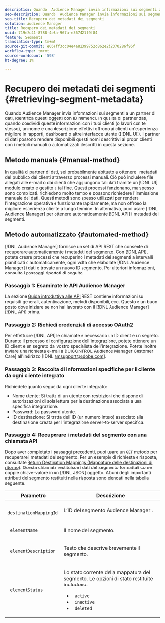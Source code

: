 ```yaml
---
description: Quando  Audience Manager invia informazioni sui segmenti a un partner di dati, identifica questi oggetti con ID numerici. In qualità di partner dati, quando condividi queste informazioni con i tuoi clienti (o lavori con te stesso), un nome e una descrizione effettivi offrono ai clienti un'esperienza migliore in rapporti, dashboard o altre interfacce utente (interfaccia utente). I partner di dati possono rendere disponibili questi nomi descrittivi ai propri clienti con i metodi manuali o automatizzati descritti in questa sezione.
seo-description: Quando  Audience Manager invia informazioni sui segmenti a un partner di dati, identifica questi oggetti con ID numerici. In qualità di partner dati, quando condividi queste informazioni con i tuoi clienti (o lavori con te stesso), un nome e una descrizione effettivi offrono ai clienti un'esperienza migliore in rapporti, dashboard o altre interfacce utente (interfaccia utente). I partner di dati possono rendere disponibili questi nomi descrittivi ai propri clienti con i metodi manuali o automatizzati descritti in questa sezione.
seo-title: Recupero dei metadati dei segmenti
solution: Audience Manager
title: Recupero dei metadati dei segmenti
uuid: 719e2c41-8788-4e8a-967a-e367421f9f84
feature: Segments
translation-type: tm+mt
source-git-commit: e05eff3cc04e4a82399752c862e2b2370286f96f
workflow-type: tm+mt
source-wordcount: '598'
ht-degree: 1%

---
```



# Recupero dei metadati dei segmenti {#retrieving-segment-metadata}

Quando  Audience Manager invia informazioni sui segmenti a un partner di dati, identifica questi oggetti con ID numerici. In qualità di partner dati, quando condividi queste informazioni con i tuoi clienti (o lavori con te stesso), un nome e una descrizione effettivi offrono ai clienti un&#39;esperienza migliore in rapporti, dashboard o altre interfacce utente ([!DNL UI]). I partner di dati possono rendere disponibili questi nomi descrittivi ai propri clienti con i metodi manuali o automatizzati descritti in questa sezione.

## Metodo manuale {#manual-method}

In qualità di partner di dati, sei probabilmente abituato a ottenere i metadati del pubblico dai clienti attraverso processi manuali. Ciò può includere file allegati alle e-mail o dai clienti che aggiungono tali dati tramite un [!DNL UI] modulo creato e gestito a tal fine. Questi processi funzionano, ma spesso sono complicati, richiedono molto tempo e possono richiedere l&#39;immissione manuale dei dati. Questi metodi sono spesso utilizzati per rendere l&#39;integrazione operativa e funzionante rapidamente, ma non offrono la migliore esperienza cliente a lungo termine. In alternativa, puoi usare [!DNL Audience Manager] per ottenere automaticamente [!DNL API] i metadati dei segmenti.

## Metodo automatizzato {#automated-method}

[!DNL Audience Manager] fornisce un set di API [](../../api/rest-api-main/rest-api-main.md) REST che consente di recuperare automaticamente i metadati del segmento. Con [!DNL API], potete creare processi che recuperino i metadati dei segmenti a intervalli pianificati o automaticamente, ogni volta che elaborate [!DNL Audience Manager] i dati e trovate un nuovo ID segmento. Per ulteriori informazioni, consulta i passaggi riportati di seguito.

### Passaggio 1: Esaminate le API Audience Manager 

La sezione [Guida introduttiva alle API](../../api/rest-api-main/aam-api-getting-started.md) REST contiene informazioni su requisiti generali, autenticazione, metodi disponibili, ecc. Questo è un buon posto dove iniziare se non hai lavorato con il [!DNL Audience Manager] [!DNL API] prima.

### Passaggio 2: Richiedi credenziali di accesso OAuth2

Per effettuare [!DNL API] le chiamate è necessario un ID client e un segreto. Durante il processo di configurazione dell&#39;integrazione, potete ottenere un ID client e un segreto dal vostro specialista dell&#39;integrazione. Potete inoltre inviare una richiesta e-mail a [!UICONTROL Audience Manager Customer Care] all&#39;indirizzo [!DNL amsupport@adobe.com].

### Passaggio 3: Raccolta di informazioni specifiche per il cliente da ogni cliente integrato

Richiedete quanto segue da ogni cliente integrato:

* Nome utente: Si tratta di un utente con restrizioni che dispone di autorizzazioni di sola lettura per la destinazione associata a una specifica integrazione.
* Password: La password utente.
* ID destinazione: Si tratta dell&#39;ID (un numero intero) associato alla destinazione creata per l&#39;integrazione server-to-server specifica.

### Passaggio 4: Recuperare i metadati del segmento con una chiamata API

Dopo aver completato i passaggi precedenti, puoi usare un `GET` metodo per recuperare i metadati del segmento. Per un esempio di richiesta e risposta, consultate [Return Destination Mappings (Mappature delle destinazioni di ritorno)](../../api/rest-api-main/aam-api-destinations/aam-api-retrieve-destinations.md#return-dest-mappings). Questa chiamata restituisce i dati del segmento formattati come coppie chiave-valore in un [!DNL JSON] oggetto. Alcuni degli importanti attributi del segmento restituiti nella risposta sono elencati nella tabella seguente.

<table id="table_446384AE9A36408A9C570CB7DB72C3D6"> 
 <thead> 
  <tr> 
   <th colname="col1" class="entry"> Parametro </th> 
   <th colname="col2" class="entry"> Descrizione </th> 
  </tr> 
 </thead>
 <tbody> 
  <tr> 
   <td colname="col1"> <p> <code> destinationMappingId</code> </p> </td> 
   <td colname="col2"> <p>L’ID del segmento <span class="keyword"> Audience Manager</span> . </p> </td> 
  </tr> 
  <tr> 
   <td colname="col1"> <p> <code> elementName</code> </p> </td> 
   <td colname="col2"> <p>Il nome del segmento. </p> </td> 
  </tr> 
  <tr> 
   <td colname="col1"> <p> <code> elementDescription</code> </p> </td> 
   <td colname="col2"> <p>Testo che descrive brevemente il segmento. </p> </td> 
  </tr> 
  <tr> 
   <td colname="col1"> <p> <code> elementStatus</code> </p> </td> 
   <td colname="col2"> <p>Lo stato corrente della mappatura del segmento. Le opzioni di stato restituite includono: </p> 
    <ul id="ul_BA3A1F5A773D4ECD9A1A3A1118BDDA8A"> 
     <li id="li_A12B858BD0AD4F35BCD50A4D113D86FF"> <code> active</code> </li> 
     <li id="li_98C04A861C2D4364B5FBD24498E8E9C5"> <code> inactive</code> </li> 
     <li id="li_1913A10948894FF3B507C0A3FE775CC1"> <code> deleted</code> </li> 
    </ul> </td> 
  </tr> 
 </tbody> 
</table>